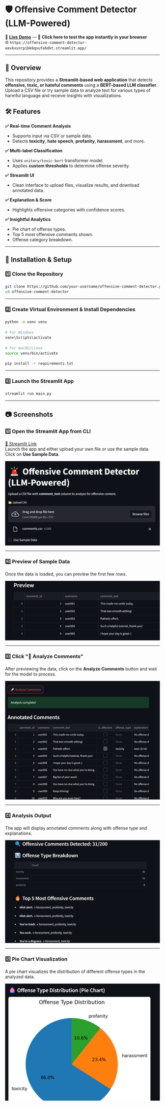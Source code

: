 # 🛡️ Offensive Comment Detector (LLM-Powered)

🔗 **[Live Demo](https://offensive-comment-detector-eevkxsnrpibk6qxufebdkt.streamlit.app/)** — 🚀 **Click here to test the app instantly in your browser**  
🌐 `https://offensive-comment-detector-eevkxsnrpibk6qxufebdkt.streamlit.app/`

---

## 📌 Overview

This repository provides a **Streamlit-based web application** that detects **offensive, toxic, or hateful comments** using a **BERT-based LLM classifier**. Upload a CSV file or try sample data to analyze text for various types of harmful language and receive insights with visualizations.

## 🛠 Features

**✅ Real-time Comment Analysis**  
- Supports input via CSV or sample data.  
- Detects **toxicity**, **hate speech**, **profanity**, **harassment**, and more.

**✅ Multi-label Classification**  
- Uses `unitary/toxic-bert` transformer model.  
- Applies **custom thresholds** to determine offense severity.

**✅ Streamlit UI**  
- Clean interface to upload files, visualize results, and download annotated data.

**✅ Explanation & Score**  
- Highlights offensive categories with confidence scores.

**✅ Insightful Analytics**  
- Pie chart of offense types.  
- Top 5 most offensive comments shown.  
- Offense category breakdown.

---


## 🚀 Installation & Setup

### 1️⃣ Clone the Repository

```bash
git clone https://github.com/your-username/offensive-comment-detector.git
cd offensive-comment-detector
```

---

### 2️⃣ Create Virtual Environment & Install Dependencies

```bash
python -m venv venv

# For Windows
venv\Scripts\activate

# For macOS/Linux
source venv/bin/activate

pip install -r requirements.txt
```

---

### 3️⃣ Launch the Streamlit App

```bash
streamlit run main.py
```

---
## 📷 Screenshots

### 1️⃣ Open the Streamlit App from CLI  
[🔗 Streamlit Link](https://offensive-comment-detector-eevkxsnrpibk6qxufebdkt.streamlit.app/)  
Launch the app and either upload your own file or use the sample data.  
Click on **Use Sample Data**.

![Open App](images_output/1.png)

---

### 2️⃣ Preview of Sample Data  
Once the data is loaded, you can preview the first few rows.

![Data Preview](images_output/2.png)

---

### 3️⃣ Click "🚀 Analyze Comments"  
After previewing the data, click on the **Analyze Comments** button and wait for the model to process.

![Analyze](images_output/3.png)

---

### 4️⃣ Analysis Output  
The app will display annotated comments along with offense type and explanations.

![Output](images_output/4.png)

---

### 5️⃣ Pie Chart Visualization  
A pie chart visualizes the distribution of different offense types in the analyzed data.

![Pie Chart](images_output/5.png)
